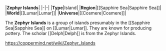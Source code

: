 |**Zephyr Islands**|
|-|-|
|**Type**|Island|
|**Region**|[[Sapphire Sea\|Sapphire Sea]]|
|**World**|[[Lumar\|Lumar]]|
|**Universe**|[[Cosmere\|Cosmere]]|

The **Zephyr Islands** is a group of islands presumably in the [[Sapphire Sea\|Sapphire Sea]] on [[Lumar\|Lumar]]. They are known for producing pottery.
The scholar [[Delph\|Delph]] is from the Zephyr Islands.



https://coppermind.net/wiki/Zephyr_Islands